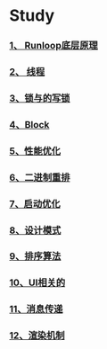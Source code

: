 # Study


### [1、 Runloop底层原理](./runloop.md)
### [2、 线程](./GCD.md)
### [3、锁与的写锁](./GCD.md)

### [4、Block](./GCD.md)
### [5、性能优化](./xingneng.md)

### [6、二进制重排]()
### [7、启动优化]()

### [8、设计模式](./shejimoshi.md)

### [9、排序算法]()

### [10、UI相关的]()

### [11、消息传递]()

### [12、渲染机制]()
